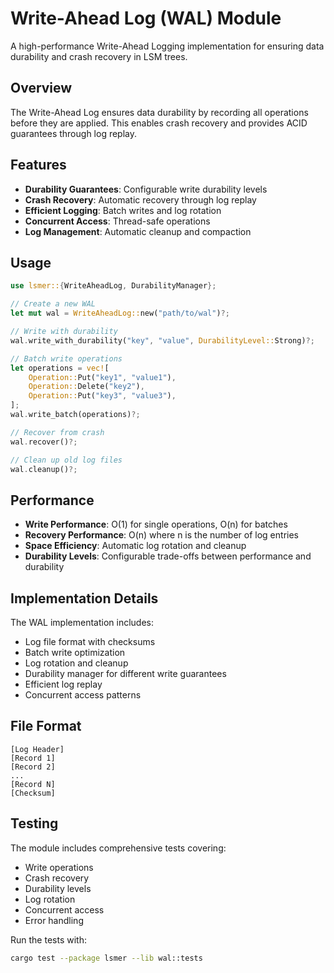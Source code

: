 # Write-Ahead Log (WAL) Module

A high-performance Write-Ahead Logging implementation for ensuring data durability and crash recovery in LSM trees.

## Overview

The Write-Ahead Log ensures data durability by recording all operations before they are applied. This enables crash recovery
and provides ACID guarantees through log replay.

## Features

- **Durability Guarantees**: Configurable write durability levels
- **Crash Recovery**: Automatic recovery through log replay
- **Efficient Logging**: Batch writes and log rotation
- **Concurrent Access**: Thread-safe operations
- **Log Management**: Automatic cleanup and compaction

## Usage

```rust
use lsmer::{WriteAheadLog, DurabilityManager};

// Create a new WAL
let mut wal = WriteAheadLog::new("path/to/wal")?;

// Write with durability
wal.write_with_durability("key", "value", DurabilityLevel::Strong)?;

// Batch write operations
let operations = vec![
    Operation::Put("key1", "value1"),
    Operation::Delete("key2"),
    Operation::Put("key3", "value3"),
];
wal.write_batch(operations)?;

// Recover from crash
wal.recover()?;

// Clean up old log files
wal.cleanup()?;
```

## Performance

- **Write Performance**: O(1) for single operations, O(n) for batches
- **Recovery Performance**: O(n) where n is the number of log entries
- **Space Efficiency**: Automatic log rotation and cleanup
- **Durability Levels**: Configurable trade-offs between performance and durability

## Implementation Details

The WAL implementation includes:

- Log file format with checksums
- Batch write optimization
- Log rotation and cleanup
- Durability manager for different write guarantees
- Efficient log replay
- Concurrent access patterns

## File Format

```ascii
[Log Header]
[Record 1]
[Record 2]
...
[Record N]
[Checksum]
```

## Testing

The module includes comprehensive tests covering:

- Write operations
- Crash recovery
- Durability levels
- Log rotation
- Concurrent access
- Error handling

Run the tests with:

```bash
cargo test --package lsmer --lib wal::tests
```
